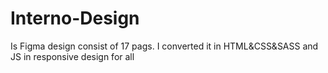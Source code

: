 # Interno-Design 
Is Figma design consist of 17 pags.
I converted it in HTML&CSS&SASS and JS in responsive design for all 